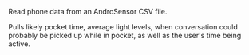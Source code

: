 Read phone data from an AndroSensor CSV file.

Pulls likely pocket time, average light levels, when conversation could probably be picked up while in pocket, as well as the user's time being active.